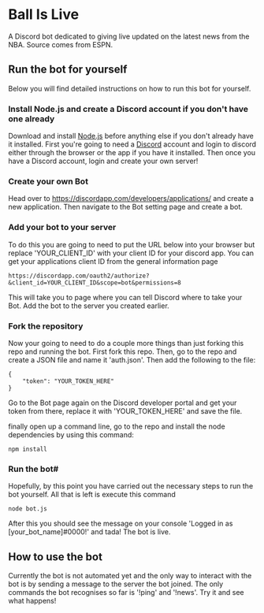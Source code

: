 # Ball Is Live
A Discord bot dedicated to giving live updated on the latest news from the NBA. Source comes from ESPN.

## Run the bot for yourself
Below you will find detailed instructions on how to run this bot for yourself.

### Install Node.js and create a Discord account if you don't have one already
Download and install [Node.js](https://nodejs.org/en/) before anything else if you don't already have it installed. 
First you're going to need a [Discord](https://discordapp.com/) account and login to discord either through the browser or the app if you have it installed.
Then once you have a Discord account, login and create your own server!

### Create your own Bot
Head over to https://discordapp.com/developers/applications/ and create a new application. 
Then navigate to the Bot setting page and create a bot.

### Add your bot to your server
To do this you are going to need to put the URL below into your browser but replace 'YOUR_CLIENT_ID' with your client ID for your discord app.
You can get your applications client ID from the general information page 
```
https://discordapp.com/oauth2/authorize?&client_id=YOUR_CLIENT_ID&scope=bot&permissions=8
```
This will take you to page where you can tell Discord where to take your Bot. Add the bot to the server you created earlier.

### Fork the repository
Now your going to need to do a couple more things than just forking this repo and running the bot.
First fork this repo.
Then, go to the repo and create a JSON file and name it 'auth.json'. Then add the following to the file:
```
{
    "token": "YOUR_TOKEN_HERE"
}
```
Go to the Bot page again on the Discord developer portal and get your token from there, replace it with 'YOUR_TOKEN_HERE' and save the file.

finally open up a command line, go to the repo and install the node dependencies by using this command:
```
npm install
```

### Run the bot#
Hopefully, by this point you have carried out the necessary steps to run the bot yourself. All that is left is execute this command
```
node bot.js
```
After this you should see the message on your console 'Logged in as [your_bot_name]#0000!' and tada! The bot is live.

## How to use the bot
Currently the bot is not automated yet and the only way to interact with the bot is by sending a message to the server the bot joined.
The only commands the bot recognises so far is '!ping' and '!news'. Try it and see what happens!

